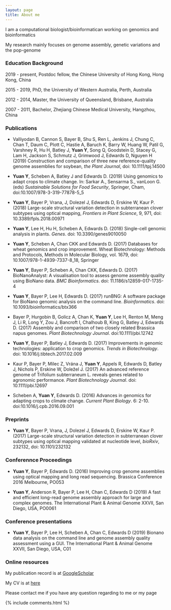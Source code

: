 ```yaml
---
layout: page
title: About me 
---
```


I am a computational biologist/bioinformatican working on genomics and bioinformatics
 
<p>

My research mainly focuses on genome assembly, genetic variations and the pop-genome

<p>

<h3> Education Background </h3>

<p>
2019 - present, Postdoc fellow, the Chinese University of Hong Kong, Hong Kong, China

<p>
2015 - 2019,    PhD, the University of Western Australia, Perth, Australia

<p>
2012 - 2014,    Master, the University of Queensland, Brisbane, Australia

<p>
2007 - 2011,    Bachelor, Zhejiang Chinese Medical University, Hangzhou, China

<p>

<h3> Publications </h3>  

<p>

* Valliyodan B, Cannon S, Bayer B, Shu S, Ren L, Jenkins J, Chung C, Chan T, Daum C, Plott C, Hastie A, Baruch K, Barry W, Huang W, Patil G, Varshney R, Hu H, Batley J, <b>Yuan Y</b>, Song Q, Goodstein D, Stacey G, Lam H, Jackson S, Schmutz J, Grimwood J, Edwards D, Nguyen H (2019) Construction and comparison of three new reference-quality genome assemblies for soybean, <i>the Plant Journal</i>, doi: 10.1111/tpj.14500

<p>

* <b>Yuan Y</b>, Scheben A, Batley J and Edwards D. (2019) Using genomics to adapt crops to climate change. In: Sarkar A., Sensarma S., vanLoon G. (eds) <i>Sustainable Solutions for Food Security</i>, Springer, Cham, doi:10.1007/978-3-319-77878-5_5

<p>

* <b>Yuan Y</b>, Bayer P, Vrana, J, Dolezel J, Edwards D, Erskine W, Kaur P. (2018) Large-scale structural variation detection in subterranean clover subtypes using optical mapping, <i>Frontiers in Plant Science</i>, 9, 971, doi: 10.3389/fpls.2018.00971

<p>

* <b>Yuan Y</b>, Lee H, Hu H, Scheben A, Edwards D. (2018) Single-cell genomic analysis in plants. <i>Genes</i>. doi: 10.3390/genes9010050

<p>

* <b>Yuan Y</b>, Scheben A, Chan CKK and Edwards D. (2017) Databases for wheat genomics and crop improvement. Wheat Biotechnology: Methods and Protocols, Methods in Molecular Biology, vol. 1679, doi: 10.1007/978-1-4939-7337-8_18, Springer      

<p>

* <b>Yuan Y</b>, Bayer P, Scheben A, Chan CKK, Edwards D. (2017) BioNanoAnalyst: A visualisation tool to assess genome assembly quality using BioNano data. <i>BMC Bioinformatics</i>. doi: 11.1186/s12859-017-1735-4

<p>

* <b>Yuan Y</b>, Bayer P, Lee H, Edwards D. (2017) runBNG: A software package for BioNano genomic analysis on the command line. <i>Bioinformatics</i>. doi: 10.1093/bioinformatics/btx366

<p>

* Bayer P, Hurgobin B, Golicz A, Chan K, <b>Yuan Y</b>, Lee H, Renton M, Meng J, Li R, Long Y, Zou J, Bancroft I, Chalhoub B, King G, Batley J, Edwards D. (2017) Assembly and comparison of two closely related Brassica napus genomes. <i>Plant Biotechnology Journal</i>. doi:10.1111/pbi.12742

<p>

* <b>Yuan Y</b>, Bayer P, Batley J, Edwards D. (2017) Improvements in genomic technologies: application to crop genomics. <i>Trends in Biotechnology</i>. doi: 10.1016/j.tibtech.2017.02.009

<p>

* Kaur P, Bayer P, Milec Z, Vrána J, <b>Yuan Y</b>, Appels R, Edwards D, Batley J, Nichols P, Erskine W, Doležel J. (2017) An advanced reference genome of Trifolium subterraneum L. reveals genes related to agronomic performance. <i>Plant Biotechnology Journal</i>. doi: 10.1111/pbi.12697

<p> 

* Scheben A, <b>Yuan Y</b>, Edwards D. (2016) Advances in genomics for adapting crops to climate change. <i>Current Plant Biology</i>. 6: 2-10. doi:10.1016/j.cpb.2016.09.001


<h3> Preprints</h3>

<p>

* <b>Yuan Y</b>, Bayer P, Vrana, J, Dolezel J, Edwards D, Erskine W, Kaur P. (2017) Large-scale structural variation detection in subterranean clover subtypes using optical mapping validated at nucleotide level, <i>bioRxiv</i>, 232132, doi: 10.1101/232132

<h3> Conferennce Proceedings</h3>

<p>

* <b>Yuan Y</b>, Bayer P, Edwards D. (2016) Improving crop genome assemblies using optical mapping and long read sequencing. Brassica Conference 2016 Melbourne, PO053

<p>

* <b>Yuan Y</b>, Anderson R, Bayer P, Lee H, Chan C, Edwards D (2019) A fast and efficient long-read genome assembly approach for large and complex genomes. The International Plant & Animal Genome XXVII, San Diego, USA, PO0061

<h3>Conference presentations</h3>

<p>

* <b>Yuan Y</b>, Bayer P, Lee H, Scheben A, Chan C, Edwards D (2019) Bionano data analysis on the command line and genome assembly quality assessment using a GUI. The International Plant & Animal Genome XXVII, San Diego, USA, C01

<p>

<h3> Online resources</h3>

<p>

My publication record is at <a target="_blank" href='https://scholar.google.com.au/citations?user=2oLXfwoAAAAJ&hl=en'>GoogleScholar</a> 

<p> 

My CV is at <a target="_blank" href='https://www.dropbox.com/s/dr5syy4vb05wn7z/CV_AY.pdf?dl=0'>here</a>

<p>

<p>

Please contact me if you have any question regarding to me or my page

<p> 

<p> 


{% include comments.html %}


